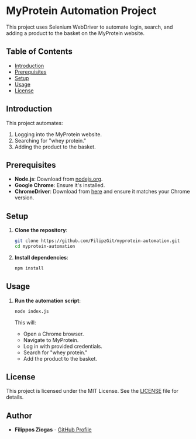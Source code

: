# MyProtein Automation Project

This project uses Selenium WebDriver to automate login, search, and adding a product to the basket on the MyProtein website.

## Table of Contents

- [Introduction](#introduction)
- [Prerequisites](#prerequisites)
- [Setup](#setup)
- [Usage](#usage)
- [License](#license)

## Introduction

This project automates:
1. Logging into the MyProtein website.
2. Searching for "whey protein."
3. Adding the product to the basket.

## Prerequisites

- **Node.js**: Download from [nodejs.org](https://nodejs.org/).
- **Google Chrome**: Ensure it's installed.
- **ChromeDriver**: Download from [here](https://sites.google.com/a/chromium.org/chromedriver/) and ensure it matches your Chrome version.

## Setup

1. **Clone the repository**:

    ```bash
    git clone https://github.com/FilipzGit/myprotein-automation.git
    cd myprotein-automation
    ```

2. **Install dependencies**:

    ```bash
    npm install
    ```

## Usage

1. **Run the automation script**:

    ```bash
    node index.js
    ```

    This will:
    - Open a Chrome browser.
    - Navigate to MyProtein.
    - Log in with provided credentials.
    - Search for "whey protein."
    - Add the product to the basket.


## License

This project is licensed under the MIT License. See the [LICENSE](LICENSE) file for details.

## Author

- **Filippos Ziogas** - [GitHub Profile](https://github.com/FilipzGit)
